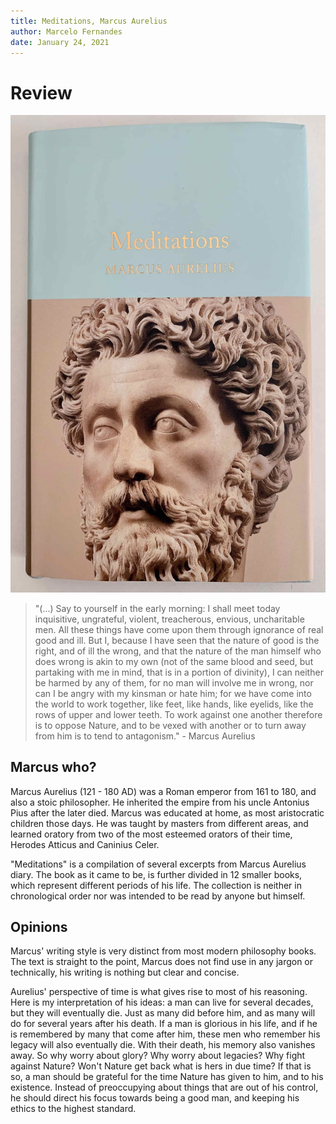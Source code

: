 ```yaml
---
title: Meditations, Marcus Aurelius
author: Marcelo Fernandes
date: January 24, 2021
---
```


# Review

![meditations-marcus-aurelius](meditations-marcus-aurelius.jpg)


> "(...) Say to yourself in the early morning: I shall meet today inquisitive,
> ungrateful, violent, treacherous, envious, uncharitable men. All these things
> have come upon them through ignorance of real good and ill. But I, because I
> have seen that the nature of good is the right, and of ill the wrong, and that
> the nature of the man himself who does wrong is akin to my own (not of the same
> blood and seed, but partaking with me in mind, that is in a portion of
> divinity), I can neither be harmed by any of them, for no man will involve me
> in wrong, nor can I be angry with my kinsman or hate him; for we have come into
> the world to work together, like feet, like hands, like eyelids, like the rows
> of upper and lower teeth. To work against one another therefore is to oppose
> Nature, and to be vexed with another or to turn away from him is to tend to
> antagonism." - Marcus Aurelius

## Marcus who?

Marcus Aurelius (121 - 180 AD) was a Roman emperor from 161 to 180, and also a
stoic philosopher. He inherited the empire from his uncle Antonius Pius after
the later died. Marcus was educated at home, as most aristocratic children
those days. He was taught by masters from different areas, and learned oratory
from two of the most esteemed orators of their time, Herodes Atticus and
Caninius Celer.

"Meditations" is a compilation of several excerpts from Marcus Aurelius diary.
The book as it came to be, is further divided in 12 smaller books, which
represent different periods of his life. The collection is neither in
chronological order nor was intended to be read by anyone but himself.

## Opinions

Marcus' writing style is very distinct from most modern philosophy books. The
text is straight to the point, Marcus does not find use in any jargon or
technically, his writing is nothing but clear and concise.

Aurelius' perspective of time is what gives rise to most of his reasoning. Here
is my interpretation of his ideas: a man can live for several decades, but they
will eventually die. Just as many did before him, and as many will do for
several years after his death. If a man is glorious in his life, and if he is
remembered by many that come after him, these men who remember his legacy will
also eventually die. With their death, his memory also vanishes away. So why
worry about glory? Why worry about legacies? Why fight against Nature? Won't
Nature get back what is hers in due time? If that is so, a man should be
grateful for the time Nature has given to him, and to his existence. Instead of
preoccupying about things that are out of his control, he should direct his
focus towards being a good man, and keeping his ethics to the highest standard.
